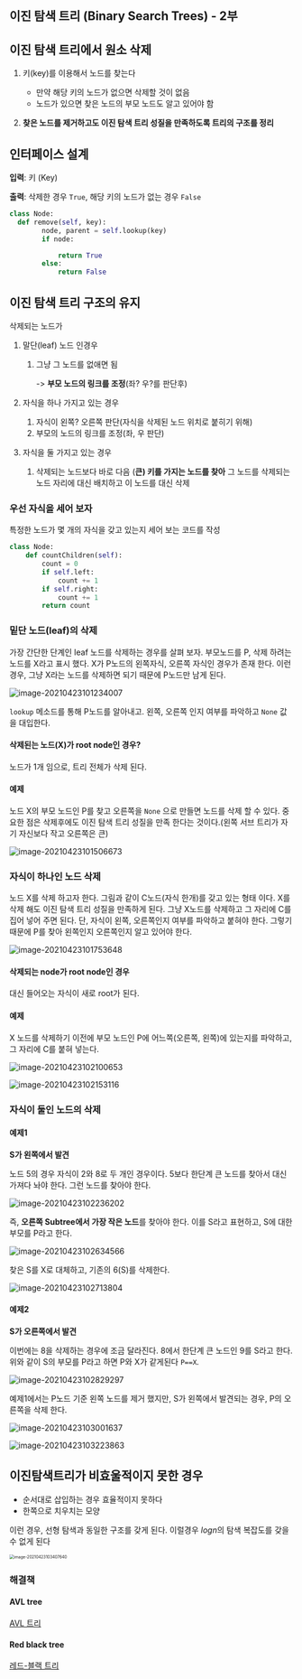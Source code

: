 ## 이진 탐색 트리 (Binary Search Trees) - 2부

## 이진 탐색 트리에서 원소 삭제

1. 키(key)를 이용해서 노드를 찾는다
   - 만약 해당 키의 노드가 없으면 삭제할 것이 없음
   - 노드가 있으면 찾은 노드의 부모 노드도 알고 있어야 함

2. **찾은 노드를 제거하고도 이진 탐색 트리 성질을 만족하도록 트리의 구조를 정리**



## 인터페이스 설계

**입력**: 키 (Key)

**출력**: 삭제한 경우 `True`, 해당 키의 노드가 없는 경우 `False`

```python
class Node:
  def remove(self, key):
        node, parent = self.lookup(key)
        if node:

            return True
        else:
            return False
```



## 이진 탐색 트리 구조의 유지

삭제되는 노드가

1. 말단(leaf) 노드 인경우

   1. 그냥 그 노드를 없애면 됨

      -> **부모 노드의 링크를 조정**(좌? 우?를 판단후)

2. 자식을 하나 가지고 있는 경우

   1. 자식이 왼쪽? 오른쪽 판단(자식을 삭제된 노드 위치로 붙히기 위해)
   2. 부모의 노드의 링크를 조정(좌, 우 판단)

3. 자식을 둘 가지고 있는 경우 

   1. 삭제되는 노드보다 바로 다음 (**큰) 키를 가지는 노드를 찾아** 그 노드를 삭제되는 노드 자리에 대신 배치하고 이 노드를 대신 삭제



### 우선 자식을 세어 보자

특정한 노드가 몇 개의 자식을 갖고 있는지 세어 보는 코드를 작성

```python
class Node:
    def countChildren(self):
        count = 0
        if self.left:
            count += 1
        if self.right:
            count += 1
        return count
```



### 밑단 노드(leaf)의 삭제

가장 간단한 단계인 leaf 노드를 삭제하는 경우를 살펴 보자. 부모노드를 P, 삭제 하려는 노드를 X라고 표시 했다. X가 P노드의 왼쪽자식, 오른쪽 자식인 경우가 존재 한다. 이런 경우, 그냥 X라는 노드를 삭제하면 되기 때문에 P노드만 남게 된다.

![image-20210423101234007](https://tva1.sinaimg.cn/large/008i3skNgy1gptkglr7unj30l00ebta8.jpg)

`lookup` 메소드를 통해 P노드를 알아내고. 왼쪽, 오른쪽 인지 여부를 파악하고 `None` 값을 대입한다.

#### 삭제된는 노드(X)가 root node인 경우?

노드가 1개 임으로, 트리 전체가 삭제 된다.

#### 예제

노드 X의 부모 노드인 P를 찾고 오른쪽을 `None` 으로 만들면 노드를 삭제 할 수 있다. 중요한 점은 삭제후에도 이진 탐색 트리 성질을 만족 한다는 것이다.(왼쪽 서브 트리가 자기 자신보다 작고 오른쪽은 큰)

![image-20210423101506673](https://tva1.sinaimg.cn/large/008i3skNgy1gptkgr7883j30hs0cjmzx.jpg)





### 자식이 하나인 노드 삭제

노드 X를 삭제 하고자 한다. 그림과 같이 C노드(자식 한개)를 갖고 있는 형태 이다. X를 삭제 해도 이진 탐색 트리 성질을 만족하게 된다. 그냥 X노드를 삭제하고 그 자리에 C를 집어 넣어 주면 된다. 단, 자식이 왼쪽, 오른쪽인지 여부를 파악하고 붙혀야 한다. 그렇기 때문에 P를 찾아 왼쪽인지 오른쪽인지 알고 있어야 한다.

![image-20210423101753648](https://tva1.sinaimg.cn/large/008i3skNgy1gptkgtsuc9j30po0cxmzu.jpg)



#### 삭제되는 node가 root node인 경우

대신 들어오는 자식이 새로 root가 된다.



#### 예제

X 노드를 삭제하기 이전에 부모 노드인 P에 어느쪽(오른쪽, 왼쪽)에 있는지를 파악하고, 그 자리에 C를 붙혀 넣는다.

![image-20210423102100653](https://i.loli.net/2021/04/23/FyfQnlihVtXdxMU.png)

![image-20210423102153116](https://i.loli.net/2021/04/23/PhnYaEkZ3xLuXoW.png)



### 자식이 둘인 노드의 삭제

#### 예제1

**S가 왼쪽에서 발견**

노드 5의 경우 자식이 2와 8로 두 개인 경우이다. 5보다 한단계 큰 노드를 찾아서 대신 가져다 놔야 한다. 그런 노드를 찾아야 한다.

![image-20210423102236202](https://i.loli.net/2021/04/23/Q8SGrV4Bopz6Pjl.png)



즉, **오른쪽 Subtree에서 가장 작은 노드**를 찾아야 한다. 이를 S라고 표현하고, S에 대한 부모를 P라고 한다.

![image-20210423102634566](https://i.loli.net/2021/04/23/uD7aXrnTsWSV5Yx.png)

찾은 S를 X로 대체하고, 기존의 6(S)를 삭제한다.

![image-20210423102713804](https://i.loli.net/2021/04/23/kwFIRSMHjZ4YlJ5.png)

#### 예제2

**S가 오른쪽에서 발견**

이번에는 8을 삭제하는 경우에 조금 달라진다. 8에서 한단계 큰 노드인 9를 S라고 한다. 위와 같이 S의 부모를 P라고 하면 P와 X가 같게된다 `P==X`.

![image-20210423102829297](https://i.loli.net/2021/04/23/M2YwIqV8KtsjhAJ.png)

예제1에서는 P노드 기준 왼쪽 노드를 제거 했지만, S가 왼쪽에서 발견되는 경우, P의 오른쪽을 삭제 한다.

![image-20210423103001637](https://i.loli.net/2021/04/23/8N29mkcBEFrxKHj.png)

![image-20210423103223863](https://i.loli.net/2021/04/23/reYSxUaQ8dI2zkM.png)





## 이진탐색트리가 비효울적이지 못한 경우

- 순서대로 삽입하는 경우 효율적이지 못하다
- 한쪽으로 치우치는 모양

이런 경우, 선형 탐색과 동일한 구조를 갖게 된다. 이럴경우 $logn$의 탐색 복잡도를 갖을 수 없게 된다

<img src="https://i.loli.net/2021/04/23/FCUqha38XMWineQ.png" alt="image-20210423103407640" style="zoom:50%;" />

### 해결책

#### AVL tree

[AVL 트리](https://ko.wikipedia.org/wiki/AVL_트리)

#### Red black tree

[레드-블랙 트리](https://ko.wikipedia.org/wiki/레드-블랙_트리)